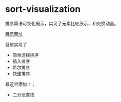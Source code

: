 # sort-visualization
排序算法可视化展示，实现了元素比较展示，和交换动画。

[展示网址](https://xiaojiezhou2017.github.io/sort-visualization/)

目前实现了
* 简单选择排序
* 插入排序
* 希尔排序
* 快速排序

最近会添加上：

* 二分法查找


